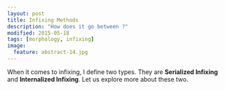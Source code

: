```yaml
---
layout: post
title: Infixing Methods
description: "How does it go between ?"
modified: 2015-05-18
tags: [morphology, infixing]
image:
  feature: abstract-14.jpg
---
```


When it comes to infixing, I define two types. They are **Serialized Infixing** and **Internalized Infixing**. 
Let us explore more about these two.
